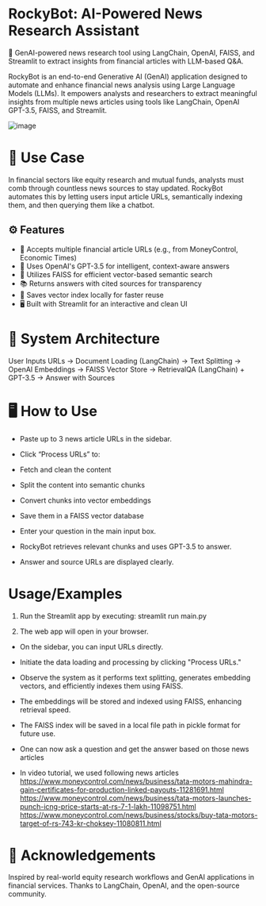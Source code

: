 # RockyBot: AI-Powered News Research Assistant

🧠 GenAI-powered news research tool using LangChain, OpenAI, FAISS, and Streamlit to extract insights from financial articles with LLM-based Q&amp;A.

RockyBot is an end-to-end Generative AI (GenAI) application designed to automate and enhance financial news analysis using Large Language Models (LLMs). It empowers analysts and researchers to extract meaningful insights from multiple news articles using tools like LangChain, OpenAI GPT-3.5, FAISS, and Streamlit.

![image](https://github.com/user-attachments/assets/469e738e-3916-4c2d-88b1-e7151e5788f7)

# 📌 Use Case
In financial sectors like equity research and mutual funds, analysts must comb through countless news sources to stay updated. RockyBot automates this by letting users input article URLs, semantically indexing them, and then querying them like a chatbot.


## ⚙️ Features

- 🔗 Accepts multiple financial article URLs (e.g., from MoneyControl, Economic Times)
- 🧠 Uses OpenAI's GPT-3.5 for intelligent, context-aware answers
- 🧱 Utilizes FAISS for efficient vector-based semantic search
- 📚 Returns answers with cited sources for transparency
- 💾 Saves vector index locally for faster reuse
- 🖥 Built with Streamlit for an interactive and clean UI
  
# 🧠 System Architecture
User Inputs URLs → Document Loading (LangChain) → Text Splitting → OpenAI Embeddings → FAISS Vector Store → RetrievalQA (LangChain) + GPT-3.5 → Answer with Sources

# 🖥️ How to Use
- Paste up to 3 news article URLs in the sidebar.

- Click “Process URLs” to:

- Fetch and clean the content

- Split the content into semantic chunks

- Convert chunks into vector embeddings

- Save them in a FAISS vector database

- Enter your question in the main input box.

- RockyBot retrieves relevant chunks and uses GPT-3.5 to answer.

- Answer and source URLs are displayed clearly.

# Usage/Examples
1. Run the Streamlit app by executing:
streamlit run main.py

2. The web app will open in your browser.

- On the sidebar, you can input URLs directly.

- Initiate the data loading and processing by clicking "Process URLs."

- Observe the system as it performs text splitting, generates embedding vectors, and efficiently indexes them using FAISS.

- The embeddings will be stored and indexed using FAISS, enhancing retrieval speed.

- The FAISS index will be saved in a local file path in pickle format for future use.

- One can now ask a question and get the answer based on those news articles

- In video tutorial, we used following news articles
https://www.moneycontrol.com/news/business/tata-motors-mahindra-gain-certificates-for-production-linked-payouts-11281691.html
https://www.moneycontrol.com/news/business/tata-motors-launches-punch-icng-price-starts-at-rs-7-1-lakh-11098751.html
https://www.moneycontrol.com/news/business/stocks/buy-tata-motors-target-of-rs-743-kr-choksey-11080811.html

# 🙌 Acknowledgements
Inspired by real-world equity research workflows and GenAI applications in financial services.
Thanks to LangChain, OpenAI, and the open-source community.
